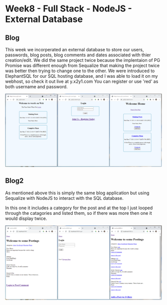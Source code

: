 # Week8 - Full Stack - NodeJS - External Database

## Blog
This week we incorperated an external database to store our users, passwords, blog posts, blog comments and dates associated with thier creation/edit. We did the same project twice because the implentaion of PG Promise was different enough from Sequalize that making the project twice was better then trying to change one to the other. We were introduced to ElephantSQL for our SQL hosting database, and I was able to load it on my webhost, so check it out live at y.x2y1.com You can register or use 'red' as both username and password.

![](images/blog.png)

## Blog2
As mentioned above this is simply the same blog application but using Sequalize with NodeJS to interact with the SQL database.

In this one it includes a category for the post and at the top I just looped through the catagories and listed them, so if there was more then one it would display twice.

![](images/blog2.png)
